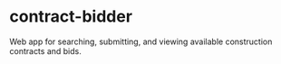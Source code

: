 # contract-bidder
Web app for searching, submitting, and viewing available construction contracts and bids.
